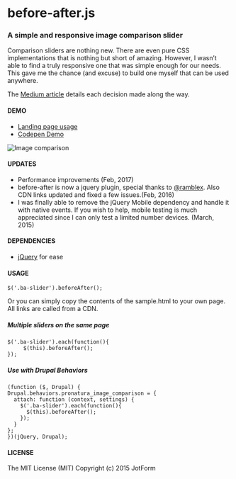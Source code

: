 # before-after.js

### A simple and responsive image comparison slider 

Comparison sliders are nothing new. There are even pure CSS implementations that is nothing but short of amazing. However, I wasn’t able to find a truly responsive one that was simple enough for our needs. This gave me the chance (and excuse) to build one myself that can be used anywhere.

The [Medium article](https://medium.com/jotform-form-builder/making-a-responsive-image-comparison-slider-in-css-and-javascript-f3a691a9dd71) details each decision made along the way.

#### DEMO

- [Landing page usage](http://jotform.com/formscentral)  
- [Codepen Demo](http://codepen.io/bamf/pen/jEpxOX)

![Image comparison](https://d262ilb51hltx0.cloudfront.net/max/800/1*N43g_K5grRctYcudDi3gLQ.gif)


#### UPDATES
- Performance improvements (Feb, 2017)
- before-after is now a jquery plugin, special thanks to [@ramblex](http://github.com/ramblex/). Also CDN links updated and fixed a few issues.(Feb, 2016)
- I was finally able to remove the jQuery Mobile dependency and handle it with native events. If you wish to help, mobile testing is much appreciated since I can only test a limited number devices. (March, 2015)

#### DEPENDENCIES
- [jQuery](http://jquery.com) for ease

#### USAGE
    $('.ba-slider').beforeAfter();
    
Or you can simply copy the contents of the sample.html to your own page. All links are called from a CDN.

##### Multiple sliders on the same page
```
$('.ba-slider').each(function(){
     $(this).beforeAfter();
});
```

##### Use with Drupal Behaviors
```
(function ($, Drupal) { 
Drupal.behaviors.pronatura_image_comparison = { 
  attach: function (context, settings) {        
    $('.ba-slider').each(function(){            
      $(this).beforeAfter();                    
    });                 
  }                     
};                      
})(jQuery, Drupal); 
```


#### LICENSE

The MIT License (MIT)
Copyright (c) 2015 JotForm
